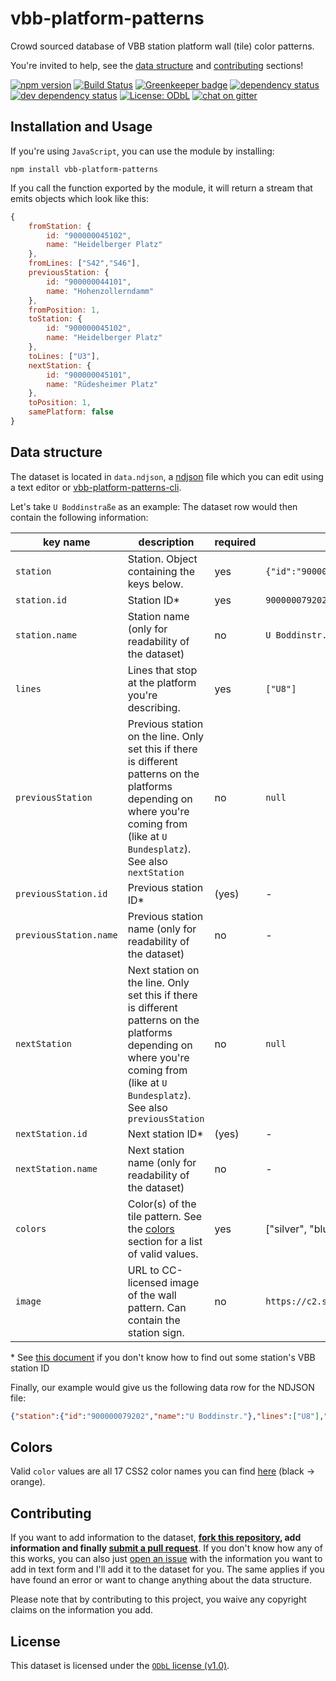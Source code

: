 # vbb-platform-patterns

Crowd sourced database of VBB station platform wall (tile) color patterns.

You're invited to help, see the [data structure](#data-structure) and [contributing](#contributing) sections!

[![npm version](https://img.shields.io/npm/v/boilerplate.svg)](https://www.npmjs.com/package/boilerplate)
[![Build Status](https://travis-ci.org/juliuste/boilerplate.svg?branch=master)](https://travis-ci.org/juliuste/boilerplate)
[![Greenkeeper badge](https://badges.greenkeeper.io/juliuste/boilerplate.svg)](https://greenkeeper.io/)
[![dependency status](https://img.shields.io/david/juliuste/boilerplate.svg)](https://david-dm.org/juliuste/boilerplate)
[![dev dependency status](https://img.shields.io/david/dev/juliuste/boilerplate.svg)](https://david-dm.org/juliuste/boilerplate#info=devDependencies)
[![License: ODbL](https://img.shields.io/badge/License-ODbL-brightgreen.svg)](license)
[![chat on gitter](https://badges.gitter.im/juliuste.svg)](https://gitter.im/juliuste)

## Installation and Usage

If you're using `JavaScript`, you can use the module by installing:

```shell
npm install vbb-platform-patterns
```

If you call the function exported by the module, it will return a stream that emits objects which look like this:

```js
{
    fromStation: {
        id: "900000045102",
        name: "Heidelberger Platz"
    },
    fromLines: ["S42","S46"],
    previousStation: {
        id: "900000044101",
        name: "Hohenzollerndamm"
    },
    fromPosition: 1,
    toStation: {
        id: "900000045102",
        name: "Heidelberger Platz"
    },
    toLines: ["U3"],
    nextStation: {
        id: "900000045101",
        name: "Rüdesheimer Platz"
    },
    toPosition: 1,
    samePlatform: false
}
```

## Data structure

The dataset is located in `data.ndjson`, a [ndjson](http://ndjson.org/) file which you can edit using a text editor or [vbb-platform-patterns-cli](https://github.com/juliuste/vbb-platform-patterns-cli).

Let's take `U Boddinstraße` as an example: The dataset row would then contain the following information:

| key name | description | required | example |
| -------- | ----------- | -------- | ------- |
| `station` | Station. Object containing the keys below. | yes | `{"id":"900000079202","name":"U Boddinstr."}` |
| `station.id` | Station ID\* | yes | `900000079202` |
| `station.name` | Station name (only for readability of the dataset) | no | `U Boddinstr.` |
| `lines` | Lines that stop at the platform you're describing. | yes | `["U8"]` |
| `previousStation` | Previous station on the line. Only set this if there is different patterns on the platforms depending on where you're coming from (like at `U Bundesplatz`). See also `nextStation` | no | `null` |
| `previousStation.id` | Previous station ID\* | (yes) | - |
| `previousStation.name` | Previous station name (only for readability of the dataset) | no | - |
| `nextStation` | Next station on the line. Only set this if there is different patterns on the platforms depending on where you're coming from (like at `U Bundesplatz`). See also `previousStation` | no | `null` |
| `nextStation.id` | Next station ID\* | (yes) | - |
| `nextStation.name` | Next station name (only for readability of the dataset) | no | - |
| `colors`| Color(s) of the tile pattern. See the [colors](#colors) section for a list of valid values. | yes | ["silver", "blue"]
| `image`| URL to CC-licensed image of the wall pattern. Can contain the station sign. | no | `https://c2.staticflickr.com/4/3851/15018334836_96191ddb46_b.jpg` |

\* See [this document](station-ids.md) if you don't know how to find out some station's VBB station ID

Finally, our example would give us the following data row for the NDJSON file:

```json
{"station":{"id":"900000079202","name":"U Boddinstr."},"lines":["U8"],"colors":["silver","blue"],"image":"https://c2.staticflickr.com/4/3851/15018334836_96191ddb46_b.jpg"}
```

## Colors

Valid `color` values are all 17 CSS2 color names you can find [here](https://developer.mozilla.org/en-US/docs/Web/CSS/color_value) (black -> orange).

## Contributing

If you want to add information to the dataset, **[fork this repository](https://help.github.com/articles/fork-a-repo/), add information and finally [submit a pull request](https://help.github.com/articles/about-pull-requests/)**. If you don't know how any of this works, you can also just [open an issue](https://github.com/juliuste/vbb-platform-patterns/issues) with the information you want to add in text form and I'll add it to the dataset for you. The same applies if you have found an error or want to change anything about the data structure.

Please note that by contributing to this project, you waive any copyright claims on the information you add.

## License

This dataset is licensed under the [`ODbL` license (v1.0)](https://opendatacommons.org/licenses/odbl/1.0/).
